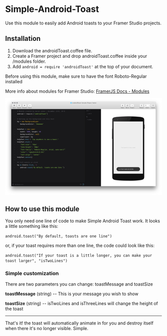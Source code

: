 # Simple-Android-Toast
Use this module to easily add Android toasts to your Framer Studio projects.

## Installation

1. Download the androidToast.coffee file.
2. Create a Framer project and drop androidToast.coffee inside your /modules folder.
3. Add `android = require 'androidToast'` at the top of your document.

Before using this module, make sure to have the font Roboto-Regular installed

More info about modules for Framer Studio: [FramerJS Docs - Modules](http://framerjs.com/docs/#modules)

![TextLayer](https://raw.githubusercontent.com/imaaronjames/Simple-Android-Toast/master/androidToast-Sample-Project.framer/images/sample.png)

## How to use this module
You only need one line of code to make Simple Android Toast work. It looks a little something like this:

  `android.toast("By default, toasts are one line")`

or, if your toast requires more than one line, the code could look like this:

  `android.toast("If your toast is a little longer, you can make your toast larger", "isTwoLines")`

### Simple customization
There are two parameters you can change: toastMessage and toastSize

**toastMessage** (string) -- This is your message you wish to show

**toastSize** (string) -- isTwoLines and isThreeLines will change the height of the toast

___
That's it! the toast will automatically animate in for you and destroy itself when there it's no longer visible. Simple.
